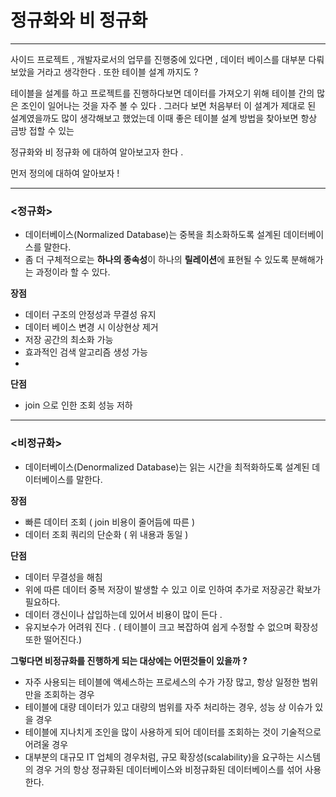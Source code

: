 
# 정규화와 비 정규화

---

사이드 프로젝트 , 개발자로서의 업무를 진행중에 있다면 , 데이터 베이스를 대부분 다뤄 보았을 거라고 생각한다 . 또한 테이블 설계 까지도 ? 

테이블을 설계를 하고 프로젝트를 진행하다보면 데이터를 가져오기 위해 테이블 간의 많은 조인이 일어나는 것을 자주 볼 수 있다 .  그러다 보면 처음부터 이 설계가 제대로 된 설계였을까도 많이 생각해보고 했었는데 이때 좋은 테이블 설계 방법을 찾아보면 항상 금방 접할 수 있는 

정규화와 비 정규화 에 대하여 알아보고자 한다 . 

먼저 정의에 대하여 알아보자 !

---

### **<정규화>**

- 데이터베이스(Normalized Database)는 중복을 최소화하도록 설계된 데이터베이스를 말한다.
- 좀 더 구체적으로는 **하나의 종속성**이 하나의 **릴레이션**에 표현될 수 있도록 분해해가는 과정이라 할 수 있다.

**장점**

- 데이터 구조의 안정성과 무결성 유지
- 데이터 베이스 변경 시 이상현상 제거
- 저장 공간의 최소화 가능
- 효과적인 검색 알고리즘 생성 가능
- 

**단점**

- join 으로 인한 조회 성능 저하

---

### **<비정규화>**

- 데이터베이스(Denormalized Database)는 읽는 시간을 최적화하도록 설계된 데이터베이스를 말한다.



**장점**

- 빠른 데이터 조회 ( join 비용이 줄어듬에 따른 )
- 데이터 조회 쿼리의 단순화  ( 위 내용과 동일 )

**단점**

- 데이터 무결성을 해침
- 위에 따른 데이터 중복 저장이 발생할 수 있고 이로 인하여 추가로 저장공간 확보가 필요하다.
- 데이터 갱신이나 삽입하는데 있어서 비용이 많이 든다 .
- 유지보수가 어려워 진다 . ( 테이블이 크고 복잡하여 쉽게 수정할 수 없으며 확장성 또한 떨어진다.)

**그렇다면 비정규화를 진행하게 되는 대상에는 어떤것들이 있을까 ?** 

- 자주 사용되는 테이블에 액세스하는 프로세스의 수가 가장 많고, 항상 일정한 범위만을 조회하는 경우
- 테이블에 대량 데이터가 있고 대량의 범위를 자주 처리하는 경우, 성능 상 이슈가 있을 경우
- 테이블에 지나치게 조인을 많이 사용하게 되어 데이터를 조회하는 것이 기술적으로 어려울 경우
- 대부분의 대규모 IT 업체의 경우처럼, 규모 확장성(scalability)을 요구하는 시스템의 경우 거의 항상 정규화된 데이터베이스와 비정규화된 데이터베이스를 섞어 사용한다.

